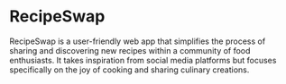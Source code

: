 # RecipeSwap
RecipeSwap is a user-friendly web app that simplifies the process of sharing and discovering new recipes within a community of food enthusiasts. It takes inspiration from social media platforms but focuses specifically on the joy of cooking and sharing culinary creations.
